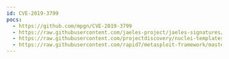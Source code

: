 ```yaml
---
id: CVE-2019-3799
pocs:
  - https://github.com/mpgn/CVE-2019-3799
  - https://raw.githubusercontent.com/jaeles-project/jaeles-signatures/master/cves/spring-cloud-path-traversal-cve-2019-3799.yaml
  - https://raw.githubusercontent.com/projectdiscovery/nuclei-templates/master/cves/CVE-2019-3799.yaml
  - https://raw.githubusercontent.com/rapid7/metasploit-framework/master/modules/auxiliary/scanner/http/springcloud_traversal.rb
---
```

